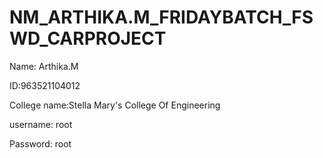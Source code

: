 # NM_ARTHIKA.M_FRIDAYBATCH_FSWD_CARPROJECT
Name: Arthika.M

ID:963521104012

College name:Stella Mary's College Of Engineering

username: root

Password: root
